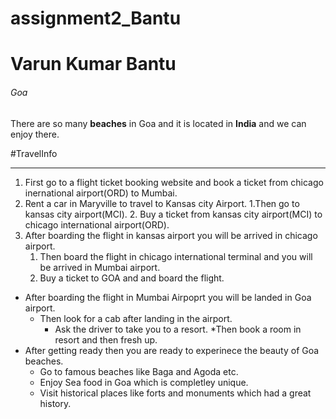 # assignment2_Bantu

# Varun Kumar Bantu
###### Goa

There are so many **beaches** in Goa and it is located in **India** and we can enjoy there.

#TravelInfo

---

1. First go to a flight ticket booking website and book a ticket from chicago inernational airport(ORD) to Mumbai.
  1. Rent a car in Maryville to travel to Kansas city Airport.
   1.Then go to kansas city airport(MCI).
     2. Buy a ticket from kansas city airport(MCI) to chicago international airport(ORD).
2. After boarding the flight in kansas airport you will be arrived in chicago airport.
   1. Then board the flight in chicago international terminal and you will be arrived in Mumbai airport.
    2. Buy a ticket to GOA and and board the flight.
* After boarding the flight in Mumbai Airpoprt you will be landed in Goa airport.
  * Then look for a cab after landing in the airport.
    * Ask the driver to take you to a resort.
     *Then book a room in resort and then fresh up.
* After getting ready then you are ready to experinece the beauty of Goa beaches.
   * Go to famous beaches like Baga and Agoda etc.
   * Enjoy Sea food in Goa which is completley unique.
   * Visit historical places like forts and monuments which had a great history.
           